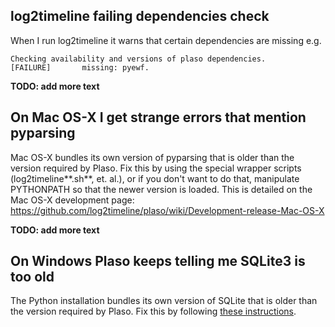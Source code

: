 ## log2timeline failing dependencies check

When I run log2timeline it warns that certain dependencies are missing e.g.
```
Checking availability and versions of plaso dependencies.
[FAILURE]       missing: pyewf.
```

**TODO: add more text**

## On Mac OS-X I get strange errors that mention pyparsing

Mac OS-X bundles its own version of pyparsing that is older than the version required by Plaso. Fix this by using the special wrapper scripts (log2timeline**.sh**, et. al.), or if you don't want to do that, manipulate PYTHONPATH so that the newer version is loaded. This is detailed on the Mac OS-X development page: https://github.com/log2timeline/plaso/wiki/Development-release-Mac-OS-X

**TODO: add more text**

## On Windows Plaso keeps telling me SQLite3 is too old

The Python installation bundles its own version of SQLite that is older than the version required by Plaso. Fix this by following [these instructions](https://github.com/log2timeline/plaso/wiki/Dependencies-Windows#pysqlite).
